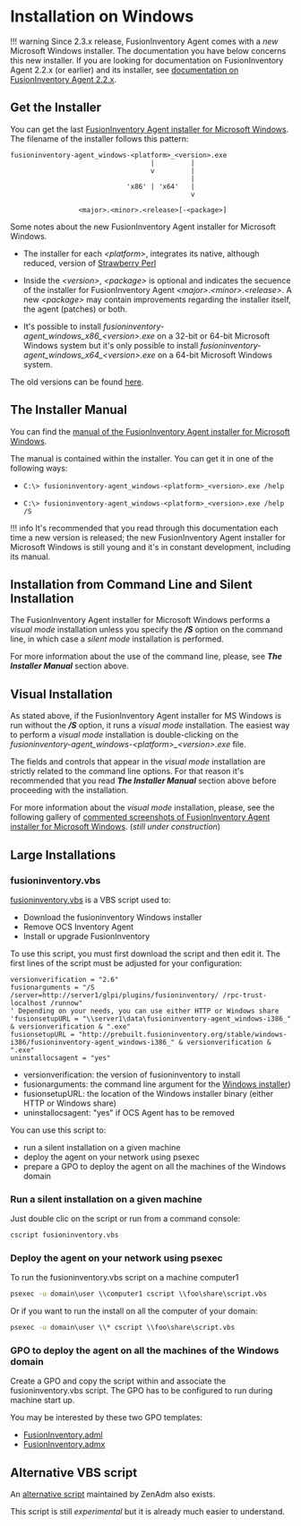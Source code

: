 # Installation on Windows

!!! warning
    Since 2.3.x release, FusionInventory Agent comes with a *new* Microsoft Windows installer. The documentation you have below concerns this new installer. If you are looking for documentation on FusionInventory Agent 2.2.x (or earlier) and its installer, see [documentation on FusionInventory Agent 2.2.x](archive/windows_before_2.3.0.md).


## Get the Installer



You can get the last [FusionInventory Agent installer for Microsoft Windows](https://github.com/fusioninventory/fusioninventory-agent/releases). The filename of the installer follows this pattern:



    fusioninventory-agent_windows-<platform>_<version>.exe
                                       |         |
                                       v         |
                                                 |
                                 'x86' | 'x64'   |
                                                 v
                                                  
                     <major>.<minor>.<release>[-<package>]



Some notes about the new FusionInventory Agent installer for Microsoft Windows.



* The installer for each *\<platform>*, integrates its native, although reduced, version of [Strawberry Perl](http://strawberryperl.com/ "http://strawberryperl.com/")



* Inside the *\<version>*, *\<package>* is optional and indicates the secuence of the installer for FusionInventory Agent *\<major>*.*\<minor>*.*\<release>*. A new *\<package>* may contain improvements regarding the installer itself, the agent (patches) or both.



* It's possible to install *fusioninventory-agent_windows_x86_\<version>.exe* on a 32-bit or 64-bit Microsoft Windows system but it's only possible to install *fusioninventory-agent_windows_x64_\<version>.exe* on a 64-bit Microsoft Windows system.


The old versions can be found [here](http://forge.fusioninventory.org/projects/fusioninventory-agent-windows-installer/files "http://forge.fusioninventory.org/projects/fusioninventory-agent-windows-installer/files").


## The Installer Manual



You can find the [manual of the FusionInventory Agent installer for Microsoft Windows](./windows-installer-2.3.x-command-line.md).



The manual is contained within the installer. You can get it in one of the following ways:



* `C:\> fusioninventory-agent_windows-<platform>_<version>.exe /help`


* `C:\> fusioninventory-agent_windows-<platform>_<version>.exe /help /S`

!!! info
    It's recommended that you read through this documentation each time a new version is released; the new FusionInventory Agent installer for Microsoft Windows is still young and it's in constant development, including its manual.


## Installation from Command Line and Silent Installation



The FusionInventory Agent installer for Microsoft Windows performs a *visual mode* installation unless you specify the ***/S*** option on the command line, in which case a *silent mode* installation is performed.



For more information about the use of the command line, please, see ***The Installer Manual*** section above.



## Visual Installation



As stated above, if the FusionInventory Agent installer for MS Windows is run without the ***/S*** option, it runs a *visual mode* installation. The easiest way to perform a *visual mode* installation is double-clicking on the *fusioninventory-agent_windows-\<platform>_\<version>.exe* file.



The fields and controls that appear in the *visual mode* installation are strictly related to the command line options. For that reason it's recommended that you read ***The Installer Manual*** section above before proceeding with the installation.



For more information about the *visual mode* installation, please, see the following gallery of [commented screenshots of FusionInventory Agent installer for Microsoft Windows](./windows-installer-2.3.x-visual-mode.md). (*still under construction*)



## Large Installations


### fusioninventory.vbs

[fusioninventory.vbs](https://raw.githubusercontent.com/fusioninventory/documentation/master/docs/FusionInventory_agent/installation/windows/fusioninventory.vbs) is a VBS script used to:

* Download the fusioninventory Windows installer
* Remove OCS Inventory Agent
* Install or upgrade FusionInventory

To use this script, you must first download the script and then edit it. The first lines of the script
must be adjusted for your configuration:

```
versionverification = "2.6"
fusionarguments = "/S /server=http://server1/glpi/plugins/fusioninventory/ /rpc-trust-localhost /runnow"
' Depending on your needs, you can use either HTTP or Windows share
'fusionsetupURL = "\\server1\data\fusioninventory-agent_windows-i386_" & versionverification & ".exe"
fusionsetupURL = "http://prebuilt.fusioninventory.org/stable/windows-i386/fusioninventory-agent_windows-i386_" & versionverification & ".exe"
uninstallocsagent = "yes"
```

* versionverification: the version of fusioninventory to install
* fusionarguments: the command line argument for the [Windows installer](./windows-installer-2.3.x-command-line.md))
* fusionsetupURL: the location of the Windows installer binary (either HTTP or Windows share)
* uninstallocsagent: "yes" if OCS Agent has to be removed


You can use this  script to:

* run a silent installation on a given machine
* deploy the agent on your network using psexec
* prepare a GPO to deploy the agent on all the machines of the Windows domain

### Run a silent installation on a given machine

Just double clic on the script or run from a command console:

``` cmd
cscript fusioninventory.vbs
```

### Deploy the agent on your network using psexec

To run the fusioninventory.vbs script on a machine computer1

``` cmd
psexec -u domain\user \\computer1 cscript \\foo\share\script.vbs
```

Or if you want to run the install on all the computer of your domain:

``` cmd
psexec -u domain\user \\* cscript \\foo\share\script.vbs
```

### GPO to deploy the agent on all the machines of the Windows domain

Create a GPO and copy the script within and associate the fusioninventory.vbs script. The GPO has to be configured to run during machine start up.

You may be interested by these two GPO templates:

* [FusionInventory.adml](https://raw.githubusercontent.com/fusioninventory/documentation/master/docs/FusionInventory_agent/installation/windows/FusionInventory.adml)
* [FusionInventory.admx](https://raw.githubusercontent.com/fusioninventory/documentation/master/docs/FusionInventory_agent/installation/windows/FusionInventory.admx)

## Alternative VBS script

An [alternative script](https://raw.githubusercontent.com/fusioninventory/documentation/master/docs/FusionInventory_agent/installation/windows/fusioninventory-alternative.vbs) maintained by ZenAdm also exists.

This script is still *experimental* but it is already much easier to understand.


